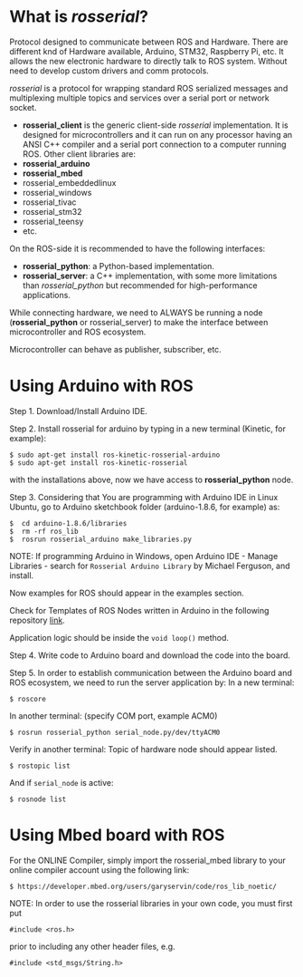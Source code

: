 # What is _rosserial_?

Protocol designed to communicate between ROS and Hardware. There are different knd of Hardware available, Arduino, STM32, Raspberry Pi, etc. It allows the new electronic hardware to directly talk to ROS system. Without need to develop custom drivers and comm protocols.

_rosserial_ is a protocol for wrapping standard ROS serialized messages and multiplexing multiple topics and services over a serial port or network socket.

- **rosserial_client** is the generic client-side _rosserial_ implementation. It is designed for microcontrollers and it can run on any processor having an ANSI C++ compiler and a serial port connection to a computer running ROS. Other client libraries are:
- **rosserial_arduino**
- **rosserial_mbed**
- rosserial_embeddedlinux
- rosserial_windows
- rosserial_tivac
- rosserial_stm32
- rosserial_teensy
- etc.

On the ROS-side it is recommended to have the following interfaces:
- **rosserial_python**: a Python-based implementation.
- **rosserial_server**: a C++ implementation, with some more limitations than _rosserial_python_ but recommended for high-performance applications.

While connecting hardware, we need to ALWAYS be running a node (**rosserial_python** or rosserial_server) to make the interface between microcontroller and ROS ecosystem.

Microcontroller can behave as publisher, subscriber, etc.

# Using Arduino with ROS

Step 1. Download/Install Arduino IDE.

Step 2. Install rosserial for arduino by typing in a new terminal (Kinetic, for example):
```
$ sudo apt-get install ros-kinetic-rosserial-arduino
$ sudo apt-get install ros-kinetic-rosserial
```
with the installations above, now we have access to **rosserial_python** node.

Step 3. Considering that You are programming with Arduino IDE in Linux Ubuntu, go to Arduino sketchbook folder (arduino-1.8.6, for example) as:
```
$  cd arduino-1.8.6/libraries
$  rm -rf ros_lib
$  rosrun rosserial_arduino make_libraries.py
```

NOTE: If programming Arduino in Windows, open Arduino IDE - Manage Libraries - search for `Rosserial Arduino Library` by Michael Ferguson, and install.

Now examples for ROS should appear in the examples section.

Check for Templates of ROS Nodes written in Arduino in the following repository [link](https://github.com/victorenrique-gilaltamirano/ROS-Templates/tree/main/rosserial/arduino).

Application logic should be inside the `void loop()` method.

Step 4. Write code to Arduino board and download the code into the board.

Step 5. In order to establish communication between the Arduino board and ROS ecosystem, we need to run the server application by:
In a new terminal:
```
$ roscore
```
In another terminal: (specify COM port, example ACM0)
```
$ rosrun rosserial_python serial_node.py/dev/ttyACM0
```
Verify in another terminal: Topic of hardware node should appear listed.
```
$ rostopic list
```
And if `serial_node` is active:
```
$ rosnode list
```


# Using Mbed board with ROS

For the ONLINE Compiler, simply import the rosserial_mbed library to your online compiler account using the following link:
```
$ https://developer.mbed.org/users/garyservin/code/ros_lib_noetic/
```

NOTE:
In order to use the rosserial libraries in your own code, you must first put
```
#include <ros.h>
```
prior to including any other header files, e.g.
```
#include <std_msgs/String.h>
```
